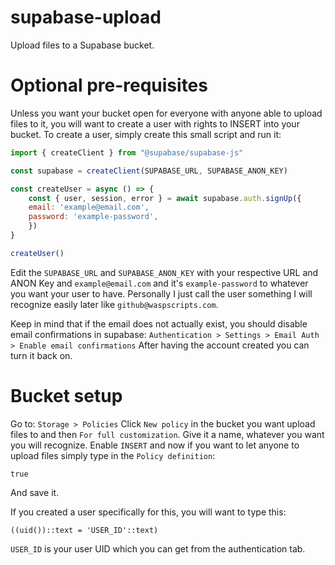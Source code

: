 # supabase-upload

Upload files to a Supabase bucket.

# Optional pre-requisites

Unless you want your bucket open for everyone with anyone able to upload files to it, you will want to create a user with rights to INSERT into your bucket.
To create a user, simply create this small script and run it:

```JavaScript
import { createClient } from "@supabase/supabase-js"

const supabase = createClient(SUPABASE_URL, SUPABASE_ANON_KEY)

const createUser = async () => {
	const { user, session, error } = await supabase.auth.signUp({
	email: 'example@email.com',
	password: 'example-password',
	})
}

createUser()
```
Edit the `SUPABASE_URL` and `SUPABASE_ANON_KEY` with your respective URL and ANON Key and `example@email.com` and it's `example-password` to whatever you want your user to have.
Personally I just call the user something I will recognize easily later like `github@waspscripts.com`.

Keep in mind that if the email does not actually exist, you should disable email confirmations in supabase:
`Authentication > Settings > Email Auth > Enable email confirmations`
After having the account created you can turn it back on.

# Bucket setup
Go to:
`Storage > Policies`
Click `New policy` in the bucket you want upload files to and then `For full customization`.
Give it a name, whatever you want you will recognize.
Enable `INSERT` and now if you want to let anyone to upload files simply type in the `Policy definition`:
```
true
```
And save it.

If you created a user specifically for this, you will want to type this:
```
((uid())::text = 'USER_ID'::text)
```
`USER_ID` is your user UID which you can get from the authentication tab.